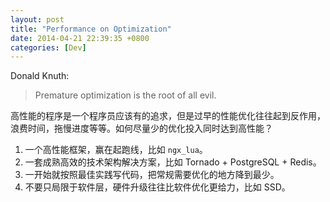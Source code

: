 ```yaml
---
layout: post
title: "Performance on Optimization"
date: 2014-04-21 22:39:35 +0800
categories: [Dev]
---
```


Donald Knuth:

> Premature optimization is the root of all evil.

高性能的程序是一个程序员应该有的追求，但是过早的性能优化往往起到反作用，浪费时间，拖慢进度等等。如何尽量少的优化投入同时达到高性能？

1. 一个高性能框架，赢在起跑线，比如 `ngx_lua`。
1. 一套成熟高效的技术架构解决方案，比如 Tornado + PostgreSQL + Redis。
1. 一开始就按照最佳实践写代码，把常规需要优化的地方降到最少。
1. 不要只局限于软件层，硬件升级往往比软件优化更给力，比如 SSD。

